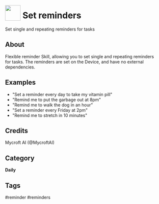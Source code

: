 # <img src='https://rawgithub.com/FortAwesome/Font-Awesome/master/advanced-options/raw-svg/solid/info.svg' card_color='#22a7f0' width='50' height='50' style='vertical-align:bottom'/> Set reminders
Set single and repeating reminders for tasks

## About 
Flexible reminder Skill, allowing you to set single and repeating reminders for tasks. The reminders are set on the Device, and have no external dependencies. 

## Examples 
* "Set a reminder every day to take my vitamin pill"
* "Remind me to put the garbage out at 8pm"
* "Remind me to walk the dog in an hour"
* "Set a reminder every Friday at 2pm"
* "Remind me to stretch in 10 minutes"

## Credits 
Mycroft AI (@MycroftAI)

## Category
**Daily**

## Tags
#reminder
#reminders
